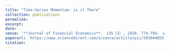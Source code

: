 ```yaml
---
title: "Time-Series Momentum: is it There"
collection: publications
permalink:
excerpt:
date:
venue: '**Journal of Financial Economics**， 135（3）, 2020, 774-794， with Dashan Huang, Liyao Wang, and Guofu Zhou'
paperurl: 'https://www.sciencedirect.com/science/article/pii/S0304405X19301953'
citation:
---
```

